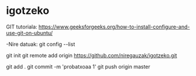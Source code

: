 # igotzeko
GIT tutoriala:
https://www.geeksforgeeks.org/how-to-install-configure-and-use-git-on-ubuntu/

-Nire datuak:
   git config --list

 git init
 git remote add origin https://github.com/niregauzak/igotzeko.git

 git add .
 git commit -m 'probatxoaa 1' 
 git push origin master

